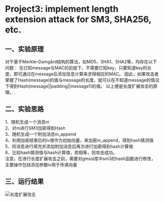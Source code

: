 # Project3: implement length extension attack for SM3, SHA256, etc.
## 一、实验原理
对于基于Merkle–Damgård结构的算法，如MD5、SHA1、SHA2等，均存在以下问题：
在已知message与MAC的前提下，不需要已知key，只要知道key的长度，即可通过在message后添加信息计算来求得相应的MAC。
因此，如果攻击者掌握了Hash(message)的值与message的长度，就可以在不知道message的情况下得到Hash(message||padding||message1)的值。
以上便是长度扩展攻击的原理。<br>
## 二、实验思路
1、随机生成一个消息m<br>
2、对m进行SM3加密得到Hash<br>
3、随机生成一个附加消息m_append<br>
4、利用加密结束后的iv值作为初始向量，来加密m_append，得到hash猜测值<br>
5、将消息进行填充并添加附加消息后再次进行加密得到hash计算值<br>
6、比较hash猜测值与hash计算值，若相等，则攻击成功。<br>
注意，在进行长度扩展攻击之前，需要对gmssl库中sm3的hash函数进行修改，主要操作包括添加参数iv用于传递向量<br>
## 三、运行结果
![长度扩展攻击](https://github.com/hsgroup30num1/homework-group-30/assets/129477640/8f38b300-e9b8-4dc9-9f61-63cf88cfb056)
